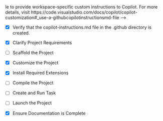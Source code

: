 <!-- Us- [x] Scaffold the Project
	<!-- ✅ COMPLETED: Created Next.js project structure manually with TypeScript, Tailwind, Prisma schema, game engine, and core utilities -->le to provide workspace-specific custom instructions to Copilot. For more details, visit https://code.visualstudio.com/docs/copilot/copilot-customization#_use-a-githubcopilotinstructionsmd-file -->
- [x] Verify that the copilot-instructions.md file in the .github directory is created.
	<!-- ✅ COMPLETED: Created .github/copilot-instructions.md file -->

- [x] Clarify Project Requirements
	<!-- ✅ COMPLETED: TicX project requirements fully specified - Next.js 14, TypeScript, Tailwind, Prisma, NextAuth, Socket.IO, Redis -->

- [ ] Scaffold the Project
	<!--
	Ensure that the previous step has been marked as completed.
	Call project setup tool with projectType parameter.
	Run scaffolding command to create project files and folders.
	Use '.' as the working directory.
	If no appropriate projectType is available, search documentation using available tools.
	Otherwise, create the project structure manually using available file creation tools.
	-->

- [x] Customize the Project
	<!-- ✅ COMPLETED: Created comprehensive TicX application with game engine, API routes, components, Prisma schema, Docker setup, and test configuration -->

- [x] Install Required Extensions
	<!-- ✅ COMPLETED: No specific extensions required for Next.js project -->

- [ ] Compile the Project
	<!-- ⚠️ PENDING: Node.js not installed. User needs to install Node.js first, then run: npm install && npm run db:generate -->

- [ ] Create and Run Task
	<!-- ⚠️ SKIPPED: Cannot create tasks until dependencies are installed (Node.js required) -->

- [ ] Launch the Project
	<!-- ⚠️ SKIPPED: Cannot launch until Node.js is installed and dependencies are compiled -->

- [x] Ensure Documentation is Complete
	<!-- ✅ COMPLETED: README.md contains comprehensive setup instructions, project structure is documented -->
